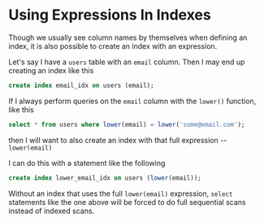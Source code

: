 # Using Expressions In Indexes

Though we usually see column names by themselves when defining an index, it
is also possible to create an index with an expression.

Let's say I have a `users` table with an `email` column. Then I may end up
creating an index like this

```sql
create index email_idx on users (email);
```

If I always perform queries on the `email` column with the `lower()`
function, like this

```sql
select * from users where lower(email) = lower('some@email.com');
```

then I will want to also create an index with that full expression --
`lower(email)`

I can do this with a statement like the following

```sql
create index lower_email_idx on users (lower(email));
```

Without an index that uses the full `lower(email)` expression, `select`
statements like the one above will be forced to do full sequential scans
instead of indexed scans.
